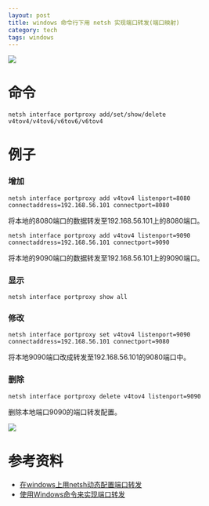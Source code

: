 ```yaml
---
layout: post
title: windows 命令行下用 netsh 实现端口转发(端口映射)
category: tech
tags: windows
---
```

![](https://cdn.kelu.org/blog/tags/windows.jpg)



# 命令

```
netsh interface portproxy add/set/show/delete v4tov4/v4tov6/v6tov6/v6tov4
```



# 例子

### 增加

```
netsh interface portproxy add v4tov4 listenport=8080 connectaddress=192.168.56.101 connectport=8080
```

将本地的8080端口的数据转发至192.168.56.101上的8080端口。

```
netsh interface portproxy add v4tov4 listenport=9090 connectaddress=192.168.56.101 connectport=9090
```

将本地的9090端口的数据转发至192.168.56.101上的9090端口。

### 显示

```
netsh interface portproxy show all
```

### 修改

```
netsh interface portproxy set v4tov4 listenport=9090 connectaddress=192.168.56.101 connectport=9080
```

将本地9090端口改成转发至192.168.56.101的9080端口中。

### 删除

```
netsh interface portproxy delete v4tov4 listenport=9090
```

删除本地端口9090的端口转发配置。

![](https://cdn.kelu.org/blog/2018/08/31120102.jpg)

# 参考资料

* [在windows上用netsh动态配置端口转发](http://aofengblog.blog.163.com/blog/static/631702120148573851740/)
* [使用Windows命令来实现端口转发](http://foreversong.cn/archives/1117)

